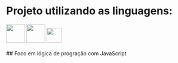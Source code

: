 # Projeto utilizando as linguagens:

<div>
<img src="https://cdn.jsdelivr.net/gh/devicons/devicon/icons/html5/html5-original-wordmark.svg" width="50" height="50"/> 
<img src="https://cdn.jsdelivr.net/gh/devicons/devicon/icons/css3/css3-original-wordmark.svg" width="50" height="50"/> 
<img src="https://cdn.jsdelivr.net/gh/devicons/devicon/icons/javascript/javascript-original.svg" width="40" height="40"/> 
</div>
<br>
## Foco em lógica de progração com JavaScript